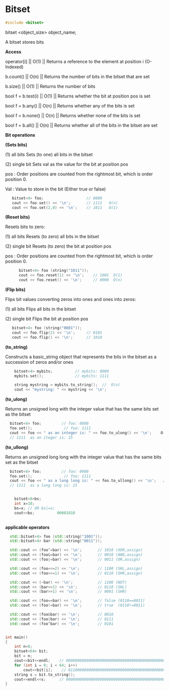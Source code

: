 # Bitset
```cpp
#include <bitset>
```
bitset <object_size> object_name;

A bitset stores bits

**Access**

operator[i]   || O(1) || Returns a reference to the element at position i  (O-Indexed)

b.count()     || O(n) || Returns the number of bits in the bitset that are set 

b.size()      || O(1) || Returns the number of bits

bool f = b.test(i)     || O(1) || Returns whether the bit at position pos is set

bool f = b.any()       || O(n) || Returns whether any of the bits is set

bool f = b.none()      || O(n) || Returns whether none of the bits is set

bool f = b.all()       || O(n) || Returns whether all of the bits in the bitset are set


**Bit operations**

**(Sets bits)**

(1) all bits Sets (to one) all bits in the bitset

(2) single bit Sets val as the value for the bit at position pos

pos : Order positions are counted from the rightmost bit, which is order position 0.

Val : Value to store in the bit (Either true or false)

```cpp
   bitset<4> foo;                   // 0000
   cout << foo.set() << '\n';       // 1111   O(n)
   cout << foo.set(2,0) << '\n';    // 1011   O(1)
```

**(Reset bits)**

Resets bits to zero:

(1) all bits Resets (to zero) all bits in the bitset

(2) single bit Resets (to zero) the bit at position pos

pos : Order positions are counted from the rightmost bit, which is order position 0.

```cpp
      bitset<4> foo (string("1011"));
      cout << foo.reset(1) << '\n';    // 1001  O(1)
      cout << foo.reset() << '\n';     // 0000  O(n)
```

**(Flip bits)**

Flips bit values converting zeros into ones and ones into zeros:

(1) all bits Flips all bits in the bitset

(2) single bit Flips the bit at position pos

```cpp
   bitset<4> foo (string("0001"));
   cout << foo.flip(2) << '\n';     // 0101
   cout << foo.flip() << '\n';      // 1010
```

**(to_string)**

Constructs a basic_string object that represents the bits in the bitset as a succession of zeros and/or ones

```cpp
    bitset<4> mybits;          // mybits: 0000
    mybits.set();              // mybits: 1111

    string mystring = mybits.to_string();  //  O(n)
    cout << "mystring: " << mystring << '\n';
```

**(to_ulong)**

Returns an unsigned long with the integer value that has the same bits set as the bitset

```cpp
  bitset<4> foo;         // foo: 0000
  foo.set();              // foo: 1111
  cout << foo << " as an integer is: " << foo.to_ulong() << '\n';    O(n)
  // 1111  as an iteger is: 15
```

**(to_ullong)**

Returns an unsigned long long with the integer value that has the same bits set as the bitset
```cpp
  bitset<4> foo;         // foo: 0000
  foo.set();              // foo: 1111
  cout << foo << " as a long long is: " << foo.to_ullong() << '\n';   // O(n)
  // 1111  as a long long is: 15


    bitset<8>bs;
    int x=10;
    bs=x; // OR bs|=x;
    cout<<bs;          00001010
    
```
    
**applicable operators**

```cpp
  std::bitset<4> foo (std::string("1001"));
  std::bitset<4> bar (std::string("0011"));

  std::cout << (foo^=bar) << '\n';       // 1010 (XOR,assign)
  std::cout << (foo&=bar) << '\n';       // 0010 (AND,assign)
  std::cout << (foo|=bar) << '\n';       // 0011 (OR,assign)

  std::cout << (foo<<=2) << '\n';        // 1100 (SHL,assign)
  std::cout << (foo>>=1) << '\n';        // 0110 (SHR,assign)

  std::cout << (~bar) << '\n';           // 1100 (NOT)
  std::cout << (bar<<1) << '\n';         // 0110 (SHL)
  std::cout << (bar>>1) << '\n';         // 0001 (SHR)

  std::cout << (foo==bar) << '\n';       // false (0110==0011)
  std::cout << (foo!=bar) << '\n';       // true  (0110!=0011)

  std::cout << (foo&bar) << '\n';        // 0010
  std::cout << (foo|bar) << '\n';        // 0111
  std::cout << (foo^bar) << '\n';        // 0101
```

```cpp

int main()
{
    int n=6;
    bitset<64> bit;
    bit = n;
    cout<<bit<<endl;    // 0000000000000000000000000000000000000000000000000000000000000110
    for (int i = 0; i < 64; i++)
        cout<<bit[i];    // 0110000000000000000000000000000000000000000000000000000000000000
    string s = bit.to_string();
    cout<<endl<<s;      // 0000000000000000000000000000000000000000000000000000000000000110
}
```

